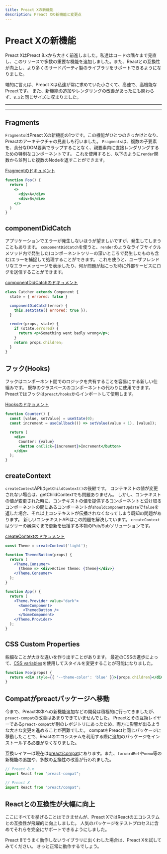 ```yaml
---
title: Preact Xの新機能
description: Preact Xの新機能と変更点
---
```


# Preact Xの新機能

Preact XはPreact 8.xから大きく前進しました。私達はコードの隅々まで見直し、このリリースで多数の重要な機能を追加しました。また、Reactとの互換性が向上し、より多くのサードパーティ製のライブラリをサポートできるようになりました。

端的に言えば、Preact Xは私達が常に求めていた小さくて、高速で、高機能なPreactです。
また、新機能の追加やレンダリングの改善があったにも関わらず、`8.x`と同じサイズに収まりました。

---

<toc></toc>

---

## Fragments

`Fragments`はPreact Xの新機能の1つです。この機能がひとつのきっかけとなり、Preactのアーキテクチャの見直しも行いました。
`Fragments`は、複数の子要素を、余分なDOM要素でラップすることなく、親要素内に直接レンダリングするための特別なコンポーネントです。
これを使用すると、以下のように`render`関数から並列した複数のNodeを返すことができます。

[Fragmentのドキュメント](/guide/v10/components#fragments)

```jsx
function Foo() {
  return (
    <>
      <div>A</div>
      <div>B</div>
    </>
  )
}
```

## componentDidCatch

アプリケーションでエラーが発生しないほうが望ましいですが、発生してしまうこともあります。
`componentDidCatch`を使うと、`render`のようなライフサイクルメソッド内で発生した(コンポーネントツリーの深いところで発生したものも含む)エラーを捕捉して処理することができます。
これを使うと、ユーザフレンドリなエラーメッセージを表示したり、何か問題が起こった時に外部サービスにログを送信することができます。

[componentDidCatchのドキュメント](/guide/v10/components#componentdidcatch)

```jsx
class Catcher extends Component {
  state = { errored: false }

  componentDidCatch(error) {
    this.setState({ errored: true });
  }

  render(props, state) {
    if (state.errored) {
      return <p>Something went badly wrong</p>;
    }
    return props.children;
  }
}
```

## フック(Hooks)

フックはコンポーネント間でのロジックを共有することを容易にする新しい仕組みです。
既存のクラスベースのコンポーネントの代わりに使用できます。
Preactではフックは`preact/hooks`からインポートして使用します。

[Hooksのドキュメント](/guide/v10/hooks)

```jsx
function Counter() {
  const [value, setValue] = useState(0);
  const increment = useCallback(() => setValue(value + 1), [value]);

  return (
    <div>
      Counter: {value}
      <button onClick={increment}>Increment</button>
    </div>
  );
}
```

## createContext

`createContext`APIは`getChildContext()`の後継です。
コンテキストの値が変更されない場合は、getChildContextでも問題ありません。
しかし、コンテキストの値が変更された時に、コンテキストの値を提供するコンポーネントと受け取るコンポーネントの間にあるコンポーネントが`shouldComponentUpdate`で`false`を返した場合、それ以上コンテキストが伝播されなくなってしまう既知の問題があります。
新しいコンテキストAPIはこの問題を解決しています。
`createContext`はツリーの奥深くまで更新を伝播する本物のPub/Subソリューションです。

[createContextのドキュメント](/guide/v10/context#createcontext)

```jsx
const Theme = createContext('light');

function ThemedButton(props) {
  return (
    <Theme.Consumer>
      {theme => <div>Active theme: {theme}</div>}
    </Theme.Consumer>
  );
}

function App() {
  return (
    <Theme.Provider value="dark">
      <SomeComponent>
        <ThemedButton />
      </SomeComponent>
    </Theme.Provider>
  );
}
```

## CSS Custom Properties

些細なことが大きな違いを作り出すことがあります。
最近のCSSの進歩によって、[CSS variables](https://developer.mozilla.org/en-US/docs/Web/CSS/--*)を使用してスタイルを変更することが可能になりました。

```jsx
function Foo(props) {
  return <div style={{ '--theme-color': 'blue' }}>{props.children}</div>;
}
```

## Compatがpreactパッケージへ移動

今まで、Preact本体への新機能追加などの開発は積極的に行ってきましたが、`preact-compat`の改善はあまりできていませんでした。
Preactとその互換レイヤーである`preact-compat`が別のレポジトリにあったため、両方に影響が出るような大きな変更を進めることが困難でした。
compatをPreactと同じパッケージに移動したことで、Reactのエコシステムを利用する際に追加のパッケージをインストールする必要がなくなりました。

互換レイヤーは現在は[preact/compat](/guide/v10/differences-to-react#features-exclusive-to-preactcompat)にあります。また、`forwardRef`や`memo`等の新機能の追加や、多数の互換性の改善が行われました。

```js
// Preact 8.x
import React from "preact-compat";

// Preact X
import React from "preact/compat";
```

## Reactとの互換性が大幅に向上

ここにすべてを挙げることはできませんが、Preact XではReactのエコシステムとの互換性が飛躍的に向上しました。
人気のパッケージをテストプロセスに含めてそれらを完全にサポートできるようにしました。

Preact 8でうまく動作しないライブラリに出くわした場合は、Preact Xを試してみてください。
きっと正常に動作するでしょう。
